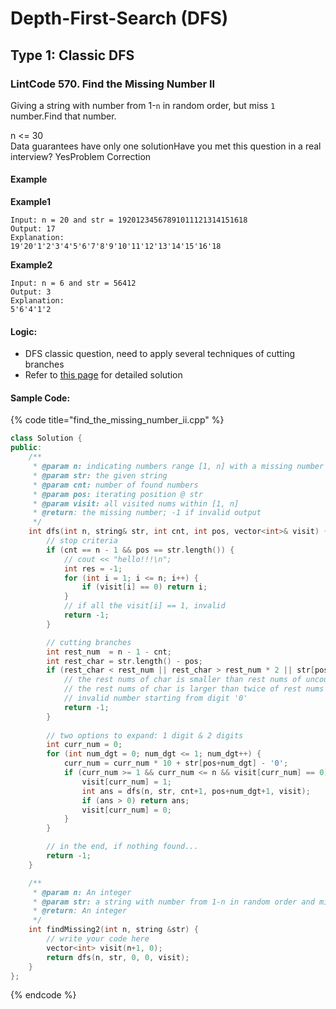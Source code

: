 # Depth-First-Search \(DFS\)

## Type 1: Classic DFS

### LintCode 570. Find the Missing Number II

Giving a string with number from 1-`n` in random order, but miss `1` number.Find that number.

n &lt;= 30  
Data guarantees have only one solutionHave you met this question in a real interview?  YesProblem Correction

#### Example

**Example1**

```text
Input: n = 20 and str = 19201234567891011121314151618
Output: 17
Explanation:
19'20'1'2'3'4'5'6'7'8'9'10'11'12'13'14'15'16'18
```

**Example2**

```text
Input: n = 6 and str = 56412
Output: 3
Explanation:
5'6'4'1'2
```

#### Logic:

* DFS classic question, need to apply several techniques of cutting branches
* Refer to [this page](https://www.jiuzhang.com/solution/find-the-missing-number-ii/) for detailed solution

#### Sample Code:

{% code title="find\_the\_missing\_number\_ii.cpp" %}
```cpp
class Solution {
public:
    /**
     * @param n: indicating numbers range [1, n] with a missing number
     * @param str: the given string
     * @param cnt: number of found numbers
     * @param pos: iterating position @ str
     * @param visit: all visited nums within [1, n]
     * @return: the missing number; -1 if invalid output
     */
    int dfs(int n, string& str, int cnt, int pos, vector<int>& visit) {
        // stop criteria
        if (cnt == n - 1 && pos == str.length()) {
            // cout << "hello!!!\n";
            int res = -1;
            for (int i = 1; i <= n; i++) {
                if (visit[i] == 0) return i;
            }
            // if all the visit[i] == 1, invalid
            return -1;
        }

        // cutting branches
        int rest_num  = n - 1 - cnt;
        int rest_char = str.length() - pos;
        if (rest_char < rest_num || rest_char > rest_num * 2 || str[pos] == '0') { 
            // the rest nums of char is smaller than rest nums of uncounted numbers, OR
            // the rest nums of char is larger than twice of rest nums of uncounted numbers
            // invalid number starting from digit '0'
            return -1;
        }
        
        // two options to expand: 1 digit & 2 digits
        int curr_num = 0;
        for (int num_dgt = 0; num_dgt <= 1; num_dgt++) {
            curr_num = curr_num * 10 + str[pos+num_dgt] - '0';
            if (curr_num >= 1 && curr_num <= n && visit[curr_num] == 0) {
                visit[curr_num] = 1;
                int ans = dfs(n, str, cnt+1, pos+num_dgt+1, visit);
                if (ans > 0) return ans;
                visit[curr_num] = 0;
            }
        }

        // in the end, if nothing found...
        return -1;
    }

    /**
     * @param n: An integer
     * @param str: a string with number from 1-n in random order and miss one number
     * @return: An integer
     */
    int findMissing2(int n, string &str) {
        // write your code here
        vector<int> visit(n+1, 0);
        return dfs(n, str, 0, 0, visit);
    }
};
```
{% endcode %}

